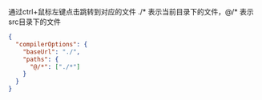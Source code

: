通过ctrl+鼠标左键点击跳转到对应的文件
./* 表示当前目录下的文件，@/* 表示src目录下的文件
```json
{
  "compilerOptions": {
    "baseUrl": "./",
    "paths": {
      "@/*": ["./*"]
    }
  }
}
```